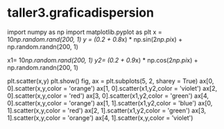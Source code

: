 # taller3.graficadispersion
import numpy as np
import matplotlib.pyplot as plt
x = 10*np.random.rand(200, 1)
y = (0.2 + 0.8*x) * np.sin(2*np.pi*x) + \
     np.random.randn(200, 1)
     
x1= 10*np.random.rand(200, 1)
y2= (0.2 + 0.9*x) * np.cos(2*np.pi*x) + \
     np.random.randn(200, 1)
     
     
plt.scatter(x,y)
plt.show()
fig, ax = plt.subplots(5, 2, sharey = True)
ax[0, 0].scatter(x,y,color = 'orange')
ax[1, 0].scatter(x1,y2,color = 'violet')
ax[2, 0].scatter(x,y,color = 'red')
ax[3, 0].scatter(x1,y2,color = 'green')
ax[4, 0].scatter(x,y,color = 'orange')
ax[1, 1].scatter(x1,y2,color = 'blue')
ax[0, 1].scatter(x,y,color = 'red')
ax[2, 1].scatter(x1,y2,color = 'green')
ax[3, 1].scatter(x,y,color = 'orange')
ax[4, 1].scatter(x,y,color = 'violet')
